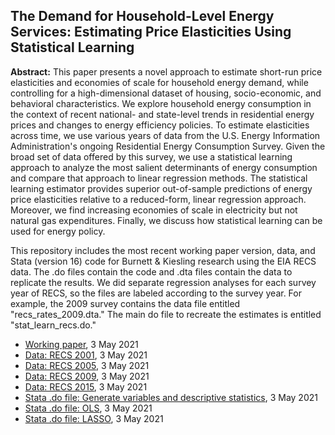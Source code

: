 ## The Demand for Household-Level Energy Services: Estimating Price Elasticities Using Statistical Learning

**Abstract:** This paper presents a novel approach to estimate short-run price elasticities and economies of scale for household energy demand, while controlling for a high-dimensional dataset of housing, socio-economic, and behavioral characteristics. We explore household energy consumption in the context of recent national- and state-level trends in residential energy prices and changes to energy efficiency policies. To estimate elasticities across time, we use various years of data from the U.S. Energy Information Administration's ongoing Residential Energy Consumption Survey. Given the broad set of data offered by this survey, we use a statistical learning approach to analyze the most salient determinants of energy consumption and compare that approach to linear regression methods. The statistical learning estimator provides superior out-of-sample predictions of energy price elasticities relative to a reduced-form, linear regression approach. Moreover, we find increasing economies of scale in electricity but not natural gas expenditures. Finally, we discuss how statistical learning can be used for energy policy.

This repository includes the most recent working paper version, data, and Stata (version 16) code for Burnett & Kiesling research using the EIA RECS data. The .do files contain the code and .dta files contain the data to replicate the results. We did separate regression analyses for each survey year of RECS, so the files are labeled according to the survey year. For example, the 2009 survey contains the data file entitled "recs_rates_2009.dta." The main do file to recreate the estimates is entitled "stat_learn_recs.do." 

- [Working paper](https://github.com/lkkinetic/RECS-LASSO/blob/main/KB__RECS_and_Machine_Learning.pdf), 3 May 2021
- [Data: RECS 2001](https://github.com/lkkinetic/RECS-LASSO/blob/main/recs_rates_2001.dta), 3 May 2021
- [Data: RECS 2005](https://github.com/lkkinetic/RECS-LASSO/blob/main/recs_rates_2005.dta), 3 May 2021
- [Data: RECS 2009](https://github.com/lkkinetic/RECS-LASSO/blob/main/recs_rates_2009.dta), 3 May 2021
- [Data: RECS 2015](https://github.com/lkkinetic/RECS-LASSO/blob/main/recs_rates_2015.dta), 3 May 2021
- [Stata .do file: Generate variables and descriptive statistics](https://github.com/lkkinetic/RECS-LASSO/blob/main/var_gen.do), 3 May 2021
- [Stata .do file: OLS](https://github.com/lkkinetic/RECS-LASSO/blob/main/var_ols.do), 3 May 2021
- [Stata .do file: LASSO](https://github.com/lkkinetic/RECS-LASSO/blob/main/stat_learn_recs.do), 3 May 2021

